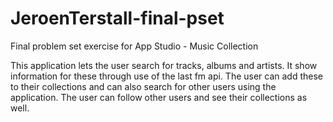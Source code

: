 # JeroenTerstall-final-pset
Final problem set exercise for App Studio - Music Collection

This application lets the user search for tracks, albums and artists.
It show information for these through use of the last fm api.
The user can add these to their collections and can also search for other users using the application.
The user can follow other users and see their collections as well.
